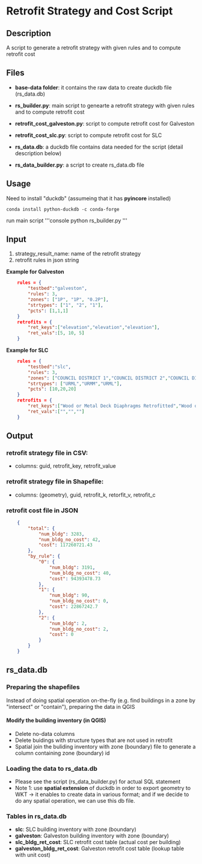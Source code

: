 # Retrofit Strategy and Cost Script 

## Description

A script to generate a retrofit strategy with given rules and to compute retrofit cost

## Files

- **base-data folder**: it contains the raw data to create duckdb file (rs_data.db)
- **rs_builder.py**: main script to genearte a retrofit strategy with given rules and to compute retrofit cost
- **retrofit_cost_galveston.py**: script to compute retrofit cost for Galveston
- **retrofit_cost_slc.py**: script to compute retrofit cost for SLC
- **rs_data.db**: a duckdb file contains data needed for the script (detail description below)

- **rs_data_builder.py**: a script to create rs_data.db file


## Usage

Need to install "duckdb" (assumeing that it has **pyincore** installed)
```console
conda install python-duckdb -c conda-forge
```

run main script
'''console
python rs_builder.py
'''

## Input
1. strategy_result_name: name of the retrofit strategy 
2. retrofit rules in json string

**Example for Galveston**
```json
    rules = {
        "testbed":"galveston",
        "rules": 3,
        "zones": ["1P", "1P", "0.2P"],
        "strtypes": ["1", "2", "1"],
        "pcts": [1,1,1]
    }
    retrofits = {
        "ret_keys":["elevation","elevation","elevation"],
        "ret_vals":[5, 10, 5]        
    }
```

**Example for SLC**
```json
    rules = {
        "testbed":"slc",
        "rules": 3,
        "zones": ["COUNCIL DISTRICT 1","COUNCIL DISTRICT 2","COUNCIL DISTRICT 3"],
        "strtypes": ["URML","URMM","URML"],
        "pcts": [10,20,20]
    }
    retrofits = {
        "ret_keys":["Wood or Metal Deck Diaphragms Retrofitted","Wood or Metal Deck Diaphragms Retrofitted","Wood or Metal Deck Diaphragms Retrofitted"],
        "ret_vals":["","",""]        
    }
```

## Output
### retrofit strategy file in CSV:
- columns: guid, retrofit_key, retrofit_value
### retrofit strategy file in Shapefile:
- columns: (geometry), guid, retrofit_k, retorfit_v, retrofit_c
### retrofit cost file in JSON
```json
    {
        "total": {
            "num_bldg": 3283,
            "num_bldg_no_cost": 42,
            "cost": 117260721.43
        },
        "by_rule": {
            "0": {
                "num_bldg": 3191,
                "num_bldg_no_cost": 40,
                "cost": 94393478.73
            },
            "1": {
                "num_bldg": 90,
                "num_bldg_no_cost": 0,
                "cost": 22867242.7
            },
            "2": {
                "num_bldg": 2,
                "num_bldg_no_cost": 2,
                "cost": 0
            }
        }
    }
```


## rs_data.db

### Preparing the shapefiles
Instead of doing spatial operation on-the-fly (e.g. find buildings in a zone by "intersect" or "contain"), preparing the data in QGIS
#### Modify the building inventory (in QGIS)
- Delete no-data columns 
- Delete buidings with structure types that are not used in retrofit 
- Spatial join the buliding inventory with zone (boundary) file to generate a column containing zone (boundary) id

### Loading the data to rs_data.db
- Please see the script (rs_data_builder.py) for actual SQL statement
- Note 1: use **spatial extension** of duckdb in order to export geometry to WKT -> it enables to create data in various format; and if we decide to do any spatial operation, we can use this db file.

### Tables in rs_data.db
- **slc**: SLC building inventory with zone (boundary)
- **galveston**: Galveston building inventory with zone (boundary)
- **slc_bldg_ret_cost**: SLC retrofit cost table (actual cost per building)
- **galveston_bldg_ret_cost**: Galveston retrofit cost table (lookup table with unit cost)

